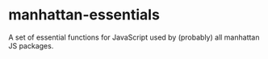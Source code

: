 # manhattan-essentials

A set of essential functions for JavaScript used by (probably) all manhattan JS
packages.